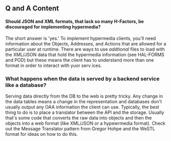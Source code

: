 ## Q and A Content

#### Should JSON and XML formats, that lack so many H-Factors, be discouraged for implementing hypermedia?
The short answer is 'yes.' To implement hypermedia clients, you'll need information about the Objects, Addresses, and Actions that are allowed for a particular user at runtime. There are ways to use _addtional_ files to load with the XML/JSON data that hold the hypermedia information (see HAL-FORMS and POD) but these means the client has to understand more than one format in order to interact with yuor serv ices.

### What happens when the data is served by a backend service like a database?
Serving data directly from the DB to the web is pretty tricky. Any change in the data tables means a change in the representation and databases don't usually output any OAA information the client can use. Typically, the best thing to do is to place a translator between the API and the storage. Usually that's some code that converts the raw data into objects and then the objects into a web format (like XML/JSON or a hypewrmedia format). Check out the Message Translator pattern from Gregor Hohpe and the WeSTL format for ideas on how to do this.
